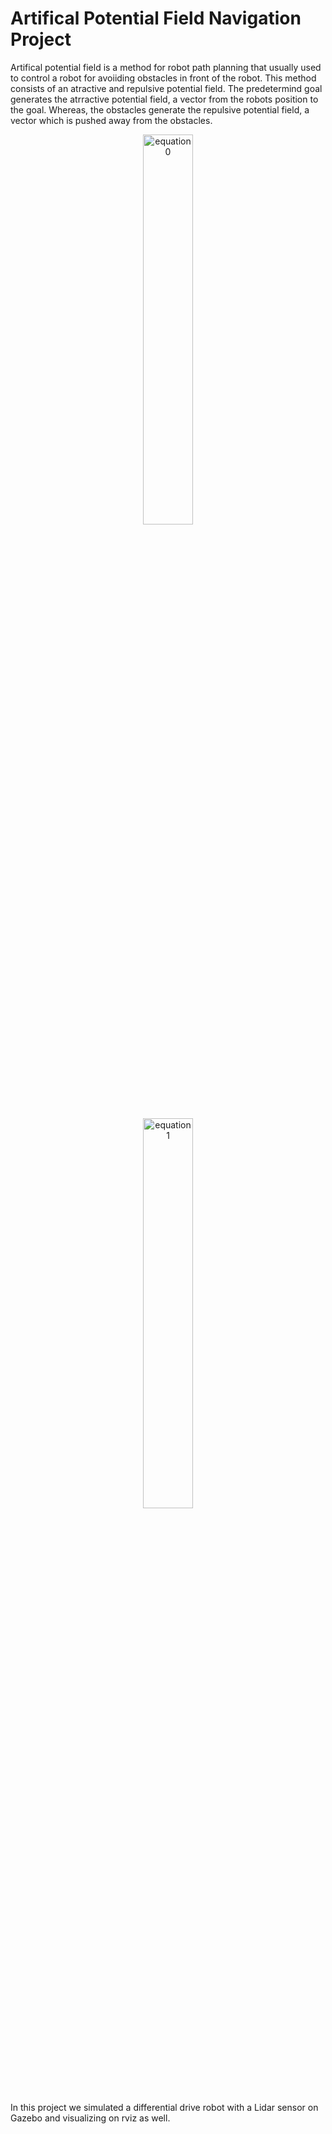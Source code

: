 # Artifical Potential Field Navigation Project

Artifical potential field is a method for robot path planning that usually used to control a robot for avoiiding obstacles in front of the robot. This method consists of an atractive and repulsive potential field. The predetermind goal generates the atrractive potential field, a vector from the robots position to the goal. Whereas, the obstacles generate the repulsive potential field, a vector which is pushed away from the obstacles.

<p align="center">
  <img src="https://github.com/user-attachments/assets/b6af4caf-566b-428c-9ec4-d60ee4d98421" alt="equation0" width="40%" />
</p>


<p align="center">
  <img src="https://github.com/user-attachments/assets/9829359f-6ab9-4a8a-8f76-0c6425cd11f9" alt="equation1" width="40%" />
</p>



In this project we simulated a differential drive robot with a Lidar sensor on Gazebo and visualizing on rviz as well.




